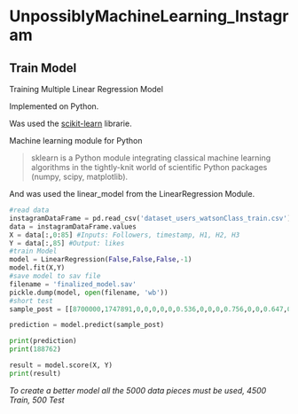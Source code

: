 # UnpossiblyMachineLearning_Instagram
## Train Model

Training Multiple Linear Regression Model

Implemented on Python.

Was used the [scikit-learn](http://scikit-learn.org/stable/) librarie.

Machine learning module for Python
> sklearn is a Python module integrating classical machine learning algorithms in the tightly-knit world of scientific Python packages (numpy, scipy, matplotlib).


And was used the linear_model from the LinearRegression Module.

```python
#read data
instagramDataFrame = pd.read_csv('dataset_users_watsonClass_train.csv')
data = instagramDataFrame.values
X = data[:,0:85] #Inputs: Followers, timestamp, H1, H2, H3
Y = data[:,85] #Output: likes
#train Model
model = LinearRegression(False,False,False,-1)
model.fit(X,Y)
#save model to sav file
filename = 'finalized_model.sav'
pickle.dump(model, open(filename, 'wb'))
#short test
sample_post = [[8700000,1747891,0,0,0,0,0,0.536,0,0,0,0.756,0,0,0.647,0,0,0,0,0,0,0,0,0,0,0,0,0,0,0,0,0,0,0,0,0,0,0,0,0.755,0,0,0,0,0,0,0,0,0,0,0,0,0,0,0,0,0,0,0,0,0,0,0,0,0,0,0,0,0,0,0,0,0,0,0,0,0,0,0,0,0,0,0,0,0]]

prediction = model.predict(sample_post)

print(prediction)
print(188762)

result = model.score(X, Y)
print(result)
```


*To create a better model all the 5000 data pieces must be used, 4500 Train, 500 Test*